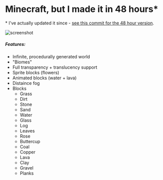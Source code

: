 # Minecraft, but I made it in 48 hours*

\* I've actually updated it since - [see this commit for the 48 hour version](https://github.com/jdah/minecraft-weekend/tree/cb19738305804b5734faa7118c1c784f26ff9463).

![screenshot](screenshots/1.png)

##### Features:
- Infinite, procedurally generated world
- "Biomes"
- Full transparency + translucency support
- Sprite blocks (flowers)
- Animated blocks (water + lava)
- Distaince fog
- Blocks
  - Grass
  - Dirt
  - Stone
  - Sand
  - Water
  - Glass
  - Log
  - Leaves
  - Rose
  - Buttercup
  - Coal
  - Copper
  - Lava
  - Clay
  - Gravel
  - Planks
